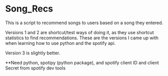 # Song_Recs

This is a script to recommend songs to users based on a song they entered.

Versions 1 and 2 are shortcut/test ways of doing it, as they use shortcut statistics to find recommendations.
These are the versions I came up with when learning how to use python and the spotify api.

Version 3 is slightly better.

**Need python, spotipy (python package), and spotify client ID and client Secret from spotify dev tools
